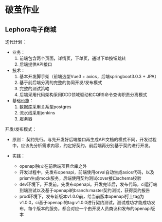 # 破茧作业


## Lephora电子商城



迭代计划：
 + 业务：
    1. 前端包含两个页面，详情页，下单页，通过下单按钮跳转
    2. 后端提供API接口
 + 技术：
    1. 基本开发脚手架（前端选型Vue3 + axios，后端springboot3.0.3 + JPA）
    2. 基于前后端分离的完整的协同开发/发布模式
    3. 完整的测试策略
    4. 后端采用代码架构采用DDD领域驱动和CQRS命令查询职责分离模式
 + 基础设施：
    1. 数据库采用关系型postgres
    2. 流水线采用jenkins
    3. 服务器


开发/发布模式：

+ 原则： 契约先行。与先开发好后端接口再生成API文档的模式不同，开发过程中，应该先分析需求内容，约定好契约，前后端再分别基于契约进行开发。

+ 实践：
    + openapi独立在前后端项目仓库之外
    + 开发过程中，先发布openapi，前端使用orval自动生成axios代码，以及prism生成mock服务，后端使用契约测试cover接口schema校验
    + dev环境下，开发前，先发布openapi。开发完毕后，发布代码，ci运行端到端测试以及基于openapi的branch:master契约测试，获得契约报告
    + prod环境下，发布新版本v1.0.0前，给当前版本openapi打上tag为v1.0.0，ci基于openapi的tag:v1.0.0进行契约测试，测试成功才能成功发布，每个版本的服务，都会对应一个由开发人员商议和发布的openapi版本
